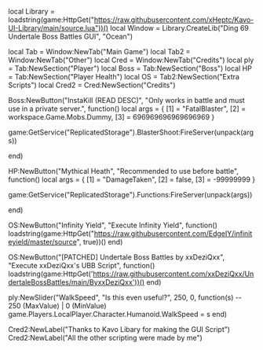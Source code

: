 local Library = loadstring(game:HttpGet("https://raw.githubusercontent.com/xHeptc/Kavo-UI-Library/main/source.lua"))()
local Window = Library.CreateLib("Ding 69 Undertale Boss Battles GUI", "Ocean")

local Tab = Window:NewTab("Main Game")
local Tab2 = Window:NewTab("Other")
local Cred = Window:NewTab("Credits")
local ply = Tab:NewSection("Player")
local Boss = Tab:NewSection("Boss")
local HP = Tab:NewSection("Player Health")
local OS = Tab2:NewSection("Extra Scripts")
local Cred2 = Cred:NewSection("Credits")


Boss:NewButton("InstaKill (READ DESC)", "Only works in battle and must use in a private server.", function()
    local args = {
    [1] = "FatalBlaster",
    [2] = workspace.Game.Mobs.Dummy,
    [3] = 696969696969696969
}

game:GetService("ReplicatedStorage").BlasterShoot:FireServer(unpack(args))

end)

HP:NewButton("Mythical Heath", "Recommended to use before battle", function()
    local args = {
    [1] = "DamageTaken",
    [2] = false,
    [3] = -99999999
}

game:GetService("ReplicatedStorage").Functions:FireServer(unpack(args))

end)

OS:NewButton("Infinity Yield", "Execute Infinity Yield", function()
    loadstring(game:HttpGet("https://raw.githubusercontent.com/EdgeIY/infiniteyield/master/source", true))()
end)

OS:NewButton("[PATCHED] Undertale Boss Battles by xxDeziQxx", "Execute xxDeziQxx's UBB Script", function()
    loadstring(game:HttpGet('https://raw.githubusercontent.com/xxDeziQxx/UndertaleBossBattles/main/ByxxDeziQxx'))()
end)

ply:NewSlider("WalkSpeed", "Is this even useful?", 250, 0, function(s) -- 250 (MaxValue) | 0 (MinValue)
    game.Players.LocalPlayer.Character.Humanoid.WalkSpeed = s
end)

Cred2:NewLabel("Thanks to Kavo Libary for making the GUI Script")
Cred2:NewLabel("All the other scripting were made by me")
